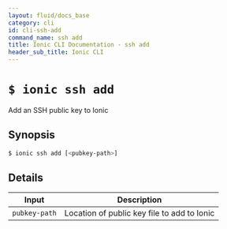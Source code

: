 ```yaml
---
layout: fluid/docs_base
category: cli
id: cli-ssh-add
command_name: ssh add
title: Ionic CLI Documentation - ssh add
header_sub_title: Ionic CLI
---
```


# `$ ionic ssh add`

Add an SSH public key to Ionic
## Synopsis

```bash
$ ionic ssh add [<pubkey-path>]
```
  
## Details


Input | Description
----- | ----------
`pubkey-path` | Location of public key file to add to Ionic



